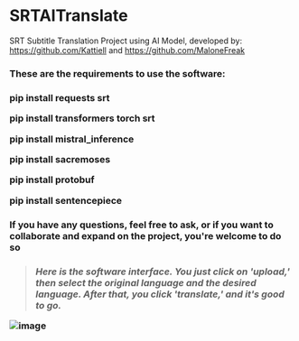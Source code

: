 # SRTAITranslate
SRT Subtitle Translation Project using AI Model, developed by: https://github.com/Kattiell and https://github.com/MaloneFreak

<h3 display="inline"> These are the requirements to use the software:<h3/>
<p>
pip install requests srt
	</p>
	<p>
pip install transformers torch srt
	</p>
	<p>
pip install mistral_inference
  </p>
  <p>
pip install sacremoses
  </p>
  <p>
pip install protobuf
  </p>
  <p>
pip install sentencepiece
 </p>

<h3>If you have any questions, feel free to ask, or if you want to collaborate and expand on the project, you're welcome to do so<h3/>

<blockquote> <em> Here is the software interface. You just click on 'upload,' then select the original language and the desired language. After that, you click 'translate,' and it's good to go. </em> </blockquote>

![image](https://github.com/MaloneFreak/SRTTranslate/assets/64443527/cc20f860-300b-4a40-86de-c2a8d1b06f74)
